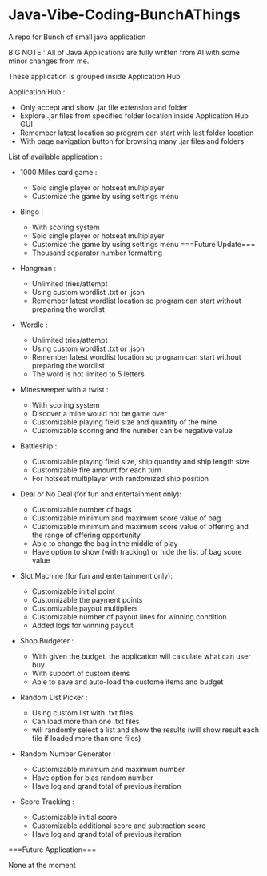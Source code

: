 # Java-Vibe-Coding-BunchAThings
A repo for Bunch of small java application

BIG NOTE : All of Java Applications are fully written from AI with some minor changes from me.


These application is grouped inside Application Hub

Application Hub :
- Only accept and show .jar file extension and folder
- Explore .jar files from specified folder location inside Application Hub GUI
- Remember latest location so program can start with last folder location
- With page navigation button for browsing many .jar files and folders



List of available application :

- 1000 Miles card game :
  + Solo single player or hotseat multiplayer
  + Customize the game by using settings menu
    
- Bingo :
  + With scoring system
  + Solo single player or hotseat multiplayer
  + Customize the game by using settings menu
  ===Future Update===
  - Thousand separator number formatting
    
- Hangman :
  + Unlimited tries/attempt
  + Using custom wordlist .txt or .json
  + Remember latest wordlist location so program can start without preparing the wordlist
    
- Wordle :
  + Unlimited tries/attempt
  + Using custom wordlist .txt or .json
  + Remember latest wordlist location so program can start without preparing the wordlist
  + The word is not limited to 5 letters
    
- Minesweeper with a twist :
  + With scoring system
  + Discover a mine would not be game over
  + Customizable playing field size and quantity of the mine
  + Customizable scoring and the number can be negative value
    
- Battleship :
  + Customizable playing field size, ship quantity and ship length size
  + Customizable fire amount for each turn
  + For hotseat multiplayer with randomized ship position

- Deal or No Deal (for fun and entertainment only):
  + Customizable number of bags
  + Customizable minimum and maximum score value of bag
  + Customizable minimum and maximum score value of offering and the range of offering opportunity
  + Able to change the bag in the middle of play
  + Have option to show (with tracking) or hide the list of bag score value
 
- Slot Machine (for fun and entertainment only):
  + Customizable initial point
  + Customizable the payment points
  + Customizable payout multipliers
  + Customizable number of payout lines for winning condition
  + Added logs for winning payout

- Shop Budgeter :
  + With given the budget, the application will calculate what can user buy
  + With support of custom items
  + Able to save and auto-load the custome items and budget

- Random List Picker :
  + Using custom list with .txt files
  + Can load more than one .txt files
  + will randomly select a list and show the results (will show result each file if loaded more than one files)
 
- Random Number Generator :
  + Customizable minimum and maximum number
  + Have option for bias random number
  + Have log and grand total of previous iteration
 
- Score Tracking :
  + Customizable initial score
  + Customizable additional score and subtraction score
  + Have log and grand total of previous iteration

===Future Application===

None at the moment
